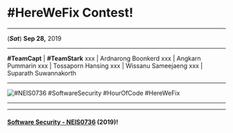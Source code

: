 # **#HereWeFix Contest**!

---
(***Sat***) **Sep 28,** 2019 

---

 **#TeamCapt** | **#TeamStark**
 xxx | Ardnarong Boonkerd 
 xxx | Angkarn Pummarin
 xxx | Tossaporn Hansing
 xxx | Wissanu Sameejaeng
 xxx | Suparath Suwannakorth


---

![](CivilWar/xx.jpg "#NEIS0736 #SoftwareSecurity #HourOfCode #HereWeFix")

---

---

#### **[Software Security - NEIS0736](../) (2019)**!